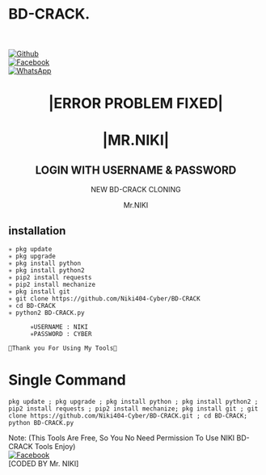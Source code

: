 # BD-CRACK.
<b></b> </br> <br>[![Github](https://img.shields.io/badge/Github-Niki404-Cyber-dimgray?style=flat-square&logo=github)](https://github.com/Niki404-Cyber)<br> [![Facebook](https://img.shields.io/badge/Facebook-Mr.NIKI-blue?style=flat-square&logo=facebook)](https://www.facebook.com/NIKI.CYBER404.OFFICIALS)<br> [![WhatsApp](https://img.shields.io/badge/WhatsApp-Mr.NIKI-blue?style=flat-square&logo=WhatsApp)](https://chat.whatsapp.com/IulgtTY1ao6HeowtyCFEGJ)

<h1 align="center"> |ERROR PROBLEM FIXED| </h1>

<h1 align="center"> |MR.NIKI|</h1>



<h2 align="center"> LOGIN WITH USERNAME & PASSWORD</h2>


<p align="center">
     NEW BD-CRACK CLONING
</p>



<p align="center">
              Mr.NIKI


## <b>installation</b>

```
✳️ pkg update
✳️ pkg upgrade
✳️ pkg install python
✳️ pkg install python2
✳️ pip2 install requests
✳️ pip2 install mechanize
✳️ pkg install git
✳️ git clone https://github.com/Niki404-Cyber/BD-CRACK
✳️ cd BD-CRACK
✳️ python2 BD-CRACK.py

      ✳️USERNAME : NIKI
      ✳️PASSWORD : CYBER

💚Thank you For Using My Tools💚

```

# Single Command 

```
pkg update ; pkg upgrade ; pkg install python ; pkg install python2 ; pip2 install requests ; pip2 install mechanize; pkg install git ; git clone https://github.com/Niki404-Cyber/BD-CRACK.git ; cd BD-CRACK; python BD-CRACK.py
```

 Note: (This Tools Are Free, So You No Need Permission To Use NIKI BD-CRACK Tools Enjoy)</br>
 [![Facebook](https://img.shields.io/badge/Facebook-Mr.NIKI-blue?style=flat-square&logo=facebook)](https://www.facebook.com/Tera.Bap.Ka.Link.Hain)</br>
 [CODED BY Mr. NIKI]

